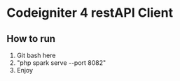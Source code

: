 # Codeigniter 4 restAPI Client
## How to run
1. Git bash here
2. "php spark serve --port 8082"
3. Enjoy
